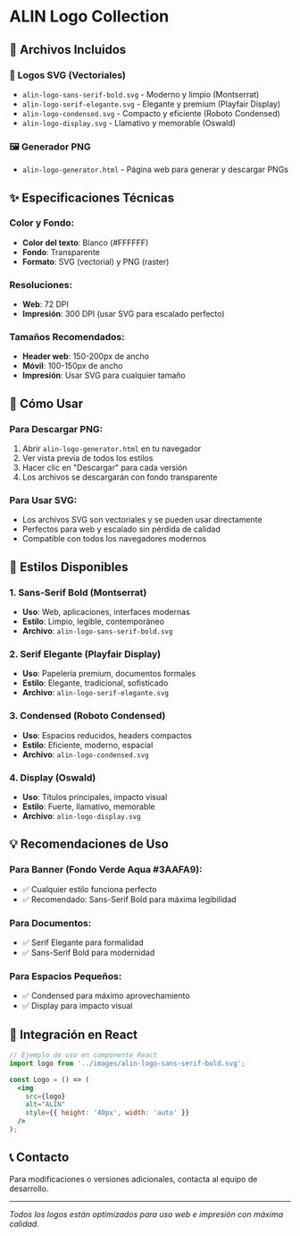 # ALIN Logo Collection

## 📁 Archivos Incluidos

### 🎨 **Logos SVG (Vectoriales)**
- `alin-logo-sans-serif-bold.svg` - Moderno y limpio (Montserrat)
- `alin-logo-serif-elegante.svg` - Elegante y premium (Playfair Display)
- `alin-logo-condensed.svg` - Compacto y eficiente (Roboto Condensed)
- `alin-logo-display.svg` - Llamativo y memorable (Oswald)

### 🖼️ **Generador PNG**
- `alin-logo-generator.html` - Página web para generar y descargar PNGs

## ✨ **Especificaciones Técnicas**

### **Color y Fondo:**
- **Color del texto**: Blanco (#FFFFFF)
- **Fondo**: Transparente
- **Formato**: SVG (vectorial) y PNG (raster)

### **Resoluciones:**
- **Web**: 72 DPI
- **Impresión**: 300 DPI (usar SVG para escalado perfecto)

### **Tamaños Recomendados:**
- **Header web**: 150-200px de ancho
- **Móvil**: 100-150px de ancho
- **Impresión**: Usar SVG para cualquier tamaño

## 🚀 **Cómo Usar**

### **Para Descargar PNG:**
1. Abrir `alin-logo-generator.html` en tu navegador
2. Ver vista previa de todos los estilos
3. Hacer clic en "Descargar" para cada versión
4. Los archivos se descargarán con fondo transparente

### **Para Usar SVG:**
- Los archivos SVG son vectoriales y se pueden usar directamente
- Perfectos para web y escalado sin pérdida de calidad
- Compatible con todos los navegadores modernos

## 🎯 **Estilos Disponibles**

### **1. Sans-Serif Bold (Montserrat)**
- **Uso**: Web, aplicaciones, interfaces modernas
- **Estilo**: Limpio, legible, contemporáneo
- **Archivo**: `alin-logo-sans-serif-bold.svg`

### **2. Serif Elegante (Playfair Display)**
- **Uso**: Papelería premium, documentos formales
- **Estilo**: Elegante, tradicional, sofisticado
- **Archivo**: `alin-logo-serif-elegante.svg`

### **3. Condensed (Roboto Condensed)**
- **Uso**: Espacios reducidos, headers compactos
- **Estilo**: Eficiente, moderno, espacial
- **Archivo**: `alin-logo-condensed.svg`

### **4. Display (Oswald)**
- **Uso**: Títulos principales, impacto visual
- **Estilo**: Fuerte, llamativo, memorable
- **Archivo**: `alin-logo-display.svg`

## 💡 **Recomendaciones de Uso**

### **Para Banner (Fondo Verde Aqua #3AAFA9):**
- ✅ Cualquier estilo funciona perfecto
- ✅ Recomendado: Sans-Serif Bold para máxima legibilidad

### **Para Documentos:**
- ✅ Serif Elegante para formalidad
- ✅ Sans-Serif Bold para modernidad

### **Para Espacios Pequeños:**
- ✅ Condensed para máximo aprovechamiento
- ✅ Display para impacto visual

## 🔧 **Integración en React**

```jsx
// Ejemplo de uso en componente React
import logo from '../images/alin-logo-sans-serif-bold.svg';

const Logo = () => (
  <img 
    src={logo} 
    alt="ALIN" 
    style={{ height: '40px', width: 'auto' }}
  />
);
```

## 📞 **Contacto**
Para modificaciones o versiones adicionales, contacta al equipo de desarrollo.

---
*Todos los logos están optimizados para uso web e impresión con máxima calidad.*
